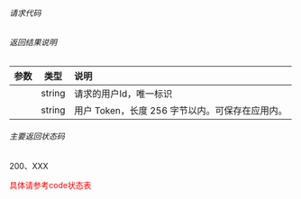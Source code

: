 ###### 请求代码


###### 返回结果说明

|参数|类型|说明|
| :---------:| :---------:| :-------|
||string|请求的用户Id，唯一标识|
||string|用户 Token，长度 256 字节以内。可保存在应用内。 |

###### 主要返回状态码

200、XXX

<span style="color:red;">具体请参考code状态表</span>